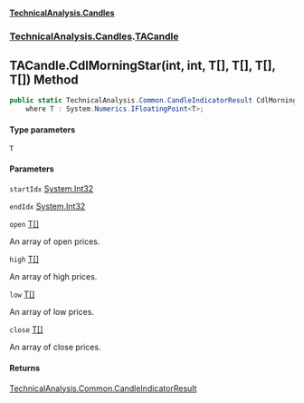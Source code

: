 #### [TechnicalAnalysis.Candles](TechnicalAnalysis.Candles.md 'TechnicalAnalysis.Candles')
### [TechnicalAnalysis.Candles](TechnicalAnalysis.Candles.md#TechnicalAnalysis.Candles 'TechnicalAnalysis.Candles').[TACandle](TACandle.md 'TechnicalAnalysis.Candles.TACandle')

## TACandle.CdlMorningStar<T>(int, int, T[], T[], T[], T[]) Method

```csharp
public static TechnicalAnalysis.Common.CandleIndicatorResult CdlMorningStar<T>(int startIdx, int endIdx, T[] open, T[] high, T[] low, T[] close)
    where T : System.Numerics.IFloatingPoint<T>;
```
#### Type parameters

<a name='TechnicalAnalysis.Candles.TACandle.CdlMorningStar_T_(int,int,T[],T[],T[],T[]).T'></a>

`T`
#### Parameters

<a name='TechnicalAnalysis.Candles.TACandle.CdlMorningStar_T_(int,int,T[],T[],T[],T[]).startIdx'></a>

`startIdx` [System.Int32](https://docs.microsoft.com/en-us/dotnet/api/System.Int32 'System.Int32')

<a name='TechnicalAnalysis.Candles.TACandle.CdlMorningStar_T_(int,int,T[],T[],T[],T[]).endIdx'></a>

`endIdx` [System.Int32](https://docs.microsoft.com/en-us/dotnet/api/System.Int32 'System.Int32')

<a name='TechnicalAnalysis.Candles.TACandle.CdlMorningStar_T_(int,int,T[],T[],T[],T[]).open'></a>

`open` [T](TACandle.CdlMorningStar_T_(int,int,T[],T[],T[],T[]).md#TechnicalAnalysis.Candles.TACandle.CdlMorningStar_T_(int,int,T[],T[],T[],T[]).T 'TechnicalAnalysis.Candles.TACandle.CdlMorningStar<T>(int, int, T[], T[], T[], T[]).T')[[]](https://docs.microsoft.com/en-us/dotnet/api/System.Array 'System.Array')

An array of open prices.

<a name='TechnicalAnalysis.Candles.TACandle.CdlMorningStar_T_(int,int,T[],T[],T[],T[]).high'></a>

`high` [T](TACandle.CdlMorningStar_T_(int,int,T[],T[],T[],T[]).md#TechnicalAnalysis.Candles.TACandle.CdlMorningStar_T_(int,int,T[],T[],T[],T[]).T 'TechnicalAnalysis.Candles.TACandle.CdlMorningStar<T>(int, int, T[], T[], T[], T[]).T')[[]](https://docs.microsoft.com/en-us/dotnet/api/System.Array 'System.Array')

An array of high prices.

<a name='TechnicalAnalysis.Candles.TACandle.CdlMorningStar_T_(int,int,T[],T[],T[],T[]).low'></a>

`low` [T](TACandle.CdlMorningStar_T_(int,int,T[],T[],T[],T[]).md#TechnicalAnalysis.Candles.TACandle.CdlMorningStar_T_(int,int,T[],T[],T[],T[]).T 'TechnicalAnalysis.Candles.TACandle.CdlMorningStar<T>(int, int, T[], T[], T[], T[]).T')[[]](https://docs.microsoft.com/en-us/dotnet/api/System.Array 'System.Array')

An array of low prices.

<a name='TechnicalAnalysis.Candles.TACandle.CdlMorningStar_T_(int,int,T[],T[],T[],T[]).close'></a>

`close` [T](TACandle.CdlMorningStar_T_(int,int,T[],T[],T[],T[]).md#TechnicalAnalysis.Candles.TACandle.CdlMorningStar_T_(int,int,T[],T[],T[],T[]).T 'TechnicalAnalysis.Candles.TACandle.CdlMorningStar<T>(int, int, T[], T[], T[], T[]).T')[[]](https://docs.microsoft.com/en-us/dotnet/api/System.Array 'System.Array')

An array of close prices.

#### Returns
[TechnicalAnalysis.Common.CandleIndicatorResult](https://docs.microsoft.com/en-us/dotnet/api/TechnicalAnalysis.Common.CandleIndicatorResult 'TechnicalAnalysis.Common.CandleIndicatorResult')